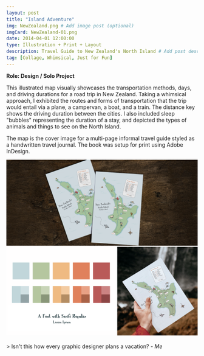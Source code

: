 ```yaml
---
layout: post
title: "Island Adventure"
img: NewZealand.png # Add image post (optional)
imgCard: NewZealand-01.png 
date: 2014-04-01 12:00:00 
type: Illustration + Print + Layout
description: Travel Guide to New Zealand's North Island # Add post description (optional)
tag: [Collage, Whimsical, Just for Fun]
---
```

<b>Role: Design / Solo Project</b>

This illustrated map visually showcases the transportation methods, days, and driving durations for a road trip in New Zealand. Taking a whimsical approach, I exhibited the routes and forms of transportation that the trip would entail via a plane, a campervan, a boat, and a train. The distance key shows the driving duration between the cities. I also included sleep "bubbles" representing the duration of a stay, and depicted the types of animals and things to see on the North Island.  

The map is the cover image for a multi-page informal travel guide styled as a handwritten travel journal.  The book was setup for print using Adobe InDesign.  

<div class="post_image_addl">
    <img src="/assets/img/NewZealand-Full.png" alt="Image of New Zealand Map Illustration and Sample Book Page">
</div>
<div class="post_image_addl">
    <img src="/assets/img/NewZealand-Color.png" alt="Image of Postcards on a rack">
</div>

<br/>
> Isn't this how every graphic designer plans a vacation? <cite>- Me</cite>
